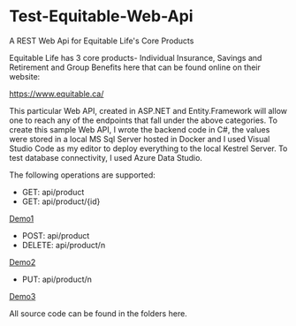 # Test-Equitable-Web-Api
A REST Web Api for Equitable Life's Core Products

Equitable Life has 3 core products- Individual Insurance, Savings and Retirement and Group Benefits here that can be found online on their website:

https://www.equitable.ca/

This particular Web API, created in ASP.NET and Entity.Framework will allow one to reach any of the endpoints that fall under
the above categories. To create this sample Web API, I wrote the backend code in C#, the values were stored in a local MS Sql Server hosted in Docker 
and I used Visual Studio Code as my editor to deploy everything to the local Kestrel Server. To test database connectivity, I used Azure Data Studio.

The following operations are supported:
* GET: api/product
* GET: api/product/{id}


[Demo1](https://drive.google.com/file/d/1Rg68G-hlKKnx40qXLeik-JPUWnVI__k6/view?usp=sharing)

* POST: api/product
* DELETE: api/product/n


[Demo2](https://drive.google.com/file/d/1RCXqZy_cn-gLRKyR6QgFd9LLaeN4oCff/view?usp=sharing)

* PUT: api/product/n


[Demo3](https://drive.google.com/file/d/1rFvVNqzn-QNhaXkYf9pN6kEqzUlj0pJY/view?usp=sharing)

All source code can be found in the folders here.

